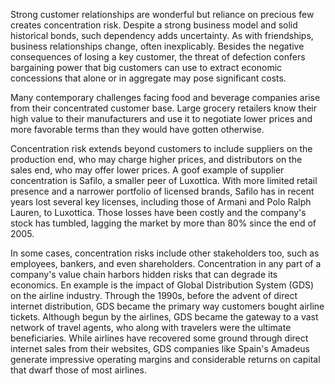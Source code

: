 Strong customer relationships are wonderful but reliance on precious few creates concentration risk. Despite a strong business model and solid historical bonds, such dependency adds uncertainty. As with friendships, business relationships change, often inexplicably. Besides the negative consequences of losing a key customer, the threat of defection confers bargaining power that big customers can use to extract economic concessions that alone or in aggregate may pose significant costs.

Many contemporary challenges facing food and beverage companies arise from their concentrated customer base. Large grocery retailers know their high value to their manufacturers and use it to negotiate lower prices and more favorable terms than they would have gotten otherwise.

Concentration risk extends beyond customers to include suppliers on the production end, who may charge higher prices, and distributors on the sales end, who may offer lower prices. A goof example of supplier concentration is Safilo, a smaller peer of Luxottica. With more limited retail presence and a narrower portfolio of licensed brands, Safilo has in recent years lost several key licenses, including those of Armani and Polo Ralph Lauren, to Luxottica. Those losses have been costly and the company's stock has tumbled, lagging the market by more than 80% since the end of 2005. 

In some cases, concentration risks include other stakeholders too, such as employees, bankers, and even shareholders. Concentration in any part of  a company's value chain harbors hidden risks that can degrade its economics. En example is the impact of Global Distribution System (GDS) on the airline industry. Through the 1990s, before the advent of direct internet distribution, GDS became the primary way customers bought airline tickets. Although begun by the airlines, GDS became the gateway to a vast network of travel agents, who along with travelers were the ultimate beneficiaries. While airlines have recovered some ground through direct internet sales from their websites, GDS companies like Spain's Amadeus generate impressive operating margins and considerable returns on capital that dwarf those of most airlines.   